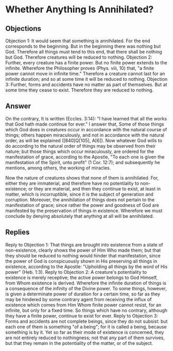 # Whether Anything Is Annihilated?
## Objections
Objection 1: It would seem that something is annihilated. For the end corresponds to the beginning. But in the beginning there was nothing but God. Therefore all things must tend to this end, that there shall be nothing but God. Therefore creatures will be reduced to nothing.
Objection 2: Further, every creature has a finite power. But no finite power extends to the infinite. Wherefore the Philosopher proves (Phys. viii, 10) that, "a finite power cannot move in infinite time." Therefore a creature cannot last for an infinite duration; and so at some time it will be reduced to nothing.
Objection 3: Further, forms and accidents have no matter as part of themselves. But at some time they cease to exist. Therefore they are reduced to nothing.
## Answer
On the contrary, It is written (Eccles. 3:14): "I have learned that all the works that God hath made continue for ever."
I answer that, Some of those things which God does in creatures occur in accordance with the natural course of things; others happen miraculously, and not in accordance with the natural order, as will be explained ([840]Q[105], A[6]). Now whatever God wills to do according to the natural order of things may be observed from their nature; but those things which occur miraculously, are ordered for the manifestation of grace, according to the Apostle, "To each one is given the manifestation of the Spirit, unto profit" (1 Cor. 12:7); and subsequently he mentions, among others, the working of miracles.

Now the nature of creatures shows that none of them is annihilated. For, either they are immaterial, and therefore have no potentiality to non-existence; or they are material, and then they continue to exist, at least in matter, which is incorruptible, since it is the subject of generation and corruption. Moreover, the annihilation of things does not pertain to the manifestation of grace; since rather the power and goodness of God are manifested by the preservation of things in existence. Wherefore we must conclude by denying absolutely that anything at all will be annihilated.
## Replies
Reply to Objection 1: That things are brought into existence from a state of non-existence, clearly shows the power of Him Who made them; but that they should be reduced to nothing would hinder that manifestation, since the power of God is conspicuously shown in His preserving all things in existence, according to the Apostle: "Upholding all things by the word of His power" (Heb. 1:3).
Reply to Objection 2: A creature's potentiality to existence is merely receptive; the active power belongs to God Himself, from Whom existence is derived. Wherefore the infinite duration of things is a consequence of the infinity of the Divine power. To some things, however, is given a determinate power of duration for a certain time, so far as they may be hindered by some contrary agent from receiving the influx of existence which comes from Him Whom finite power cannot resist, for an infinite, but only for a fixed time. So things which have no contrary, although they have a finite power, continue to exist for ever.
Reply to Objection 3: Forms and accidents are not complete beings, since they do not subsist: but each one of them is something "of a being"; for it is called a being, because something is by it. Yet so far as their mode of existence is concerned, they are not entirely reduced to nothingness; not that any part of them survives, but that they remain in the potentiality of the matter, or of the subject.